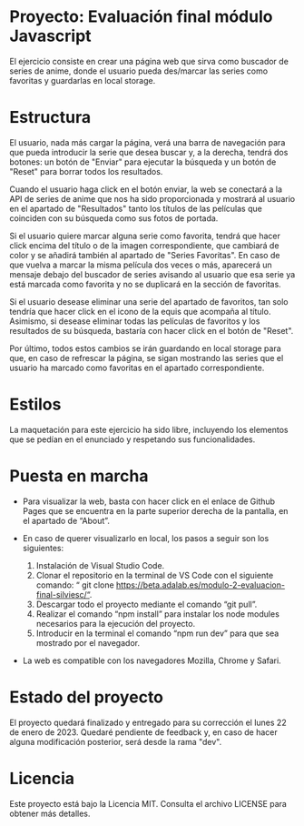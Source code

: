 # Proyecto: Evaluación final módulo Javascript

El ejercicio consiste en crear una página web que sirva como buscador de series de anime, donde el usuario pueda des/marcar las series como favoritas y guardarlas en local storage. 


# Estructura

El usuario, nada más cargar la página, verá una barra de navegación para que pueda introducir la serie que desea buscar y, a la derecha, tendrá dos botones: un botón de "Enviar" para ejecutar la búsqueda y un botón de "Reset" para borrar todos los resultados.

Cuando el usuario haga click en el botón enviar, la web se conectará a la API de series de anime que nos ha sido proporcionada y mostrará al usuario en el apartado de "Resultados" tanto los títulos de las películas que coinciden con su búsqueda como sus fotos de portada. 

Si el usuario quiere marcar alguna serie como favorita, tendrá que hacer click encima del título o de la imagen correspondiente, que cambiará de color y se añadirá también al apartado de "Series Favoritas". En caso de que vuelva a marcar la misma película dos veces o más, aparecerá un mensaje debajo del buscador de series avisando al usuario que esa serie ya está marcada como favorita y no se duplicará en la sección de favoritas.

Si el usuario desease eliminar una serie del apartado de favoritos, tan solo tendría que hacer click en el icono de la equis que acompaña al título. Asimismo, si desease eliminar todas las películas de favoritos y los resultados de su búsqueda, bastaría con hacer click en el botón de "Reset".

Por último, todos estos cambios se irán guardando en local storage para que, en caso de refrescar la página, se sigan mostrando las series que el usuario ha marcado como favoritas en el apartado correspondiente.

# Estilos

La maquetación para este ejercicio ha sido libre, incluyendo los elementos que se pedían en el enunciado y respetando sus funcionalidades.

# Puesta en marcha 

- Para visualizar la web, basta con hacer click en el enlace de Github Pages que se encuentra en la parte superior derecha de la pantalla, en el apartado de “About”. 

- En caso de querer visualizarlo en local, los pasos a seguir son los siguientes:

    1. Instalación de Visual Studio Code.
    2. Clonar el repositorio en la terminal de VS Code con el siguiente comando: “ git clone https://beta.adalab.es/modulo-2-evaluacion-final-silviesc/“.
    3. Descargar todo el proyecto mediante el comando “git pull”.
    4. Realizar el comando “npm install” para instalar los node modules necesarios para la ejecución del proyecto.
    5. Introducir en la terminal el comando “npm run dev” para que sea mostrado por el navegador.

- La web es compatible con los navegadores Mozilla, Chrome y Safari. 

# Estado del proyecto

El proyecto quedará finalizado y entregado para su corrección el lunes 22 de enero de 2023. Quedaré pendiente de feedback y, en caso de hacer alguna modificación posterior, será desde la rama "dev". 

# Licencia

Este proyecto está bajo la Licencia MIT. Consulta el archivo LICENSE para obtener más detalles.

